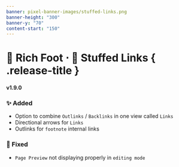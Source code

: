 ```yaml
---
banner: pixel-banner-images/stuffed-links.png
banner-height: "300"
banner-y: "70"
content-start: "150"
---
```

 # 🦶 Rich Foot ⋅ 🥙 Stuffed Links { .release-title }

#### v1.9.0

### ✨ Added
- Option to combine `Outlinks` / `Backlinks` in one view called `Links`
- Directional arrows for `Links`
- Outlinks for `footnote` internal links

### 🐛 Fixed
- `Page Preview` not displaying properly in `editing mode`